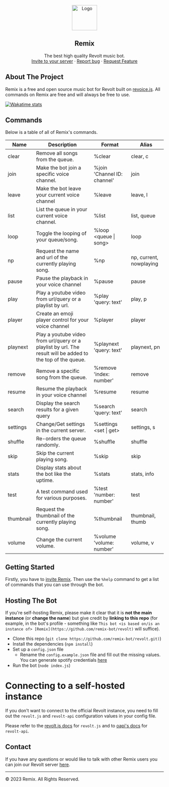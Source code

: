<p align="center">
    <a href="https://github.com/remix-bot">
      <img src="https://i.imgur.com/dt5Ppu6.jpg" alt="Logo" width="80" height="80">
    </a>
    <h2 align="center">Remix</h2>
    <p align="center">
    The best high quality Revolt music bot.
    <br>
    <a href="https://app.revolt.chat/bot/01FVB28WQ9JHMWK8K7RD0F0VCW">Invite to your server</a>
      ·
    <a href="https://app.revolt.chat/invite/Remix">Report bug</a>
      ·
    <a href="https://app.revolt.chat/invite/Remix"> Request Feature</a>
  </p>
</p>

## About The Project

Remix is a free and open source music bot for Revolt built on [revoice.js](https://github.com/ShadowLp174/revoice.js). All commands on Remix are free and will always be free to use.

[![Wakatime stats](https://wakatime.com/badge/user/810f765c-4ad8-49cc-8be6-0f07dff3733f/project/e79f62e3-4d15-41fc-b239-53d5a30302c7.svg?style=flat)](https://wakatime.com/badge/user/810f765c-4ad8-49cc-8be6-0f07dff3733f/project/e79f62e3-4d15-41fc-b239-53d5a30302c7)

## Commands  

Below is a table of all of Remix's commands.

|Name|Description|Format|Alias|
|---|---|---|---|
|clear|Remove all songs from the queue.|%clear|clear, c|
|join|Make the bot join a specific voice channel.|%join 'Channel ID: channel'|join|
|leave|Make the bot leave your current voice channel|%leave|leave, l|
|list|List the queue in your current voice channel.|%list|list, queue|
|loop|Toggle the looping of your queue/song.|%loop <queue \| song>|loop|
|np|Request the name and url of the currently playing song.|%np|np, current, nowplaying|
|pause|Pause the playback in your voice channel|%pause|pause|
|play|Play a youtube video from url/query or a playlist by url.|%play 'query: text'|play, p|
|player|Create an emoji player control for your voice channel|%player|player|
|playnext|Play a youtube video from url/query or a playlist by url. The result will be added to the top of the queue.|%playnext 'query: text'|playnext, pn|
|remove|Remove a specific song from the queue.|%remove 'index: number'|remove|
|resume|Resume the playback in your voice channel|%resume|resume|
|search|Display the search results for a given query|%search 'query: text'|search|
|settings|Change/Get settings in the current server.|%settings <set \| get>|settings, s|
|shuffle|Re-orders the queue randomly.|%shuffle|shuffle|
|skip|Skip the current playing song.|%skip|skip|
|stats|Display stats about the bot like the uptime.|%stats|stats, info|
|test|A test command used for various purposes.|%test 'number: number'|test|
|thumbnail|Request the thumbnail of the currently playing song.|%thumbnail|thumbnail, thumb|
|volume|Change the current volume.|%volume 'volume: number'|volume, v|


## Getting Started

Firstly, you have to [invite Remix](https://app.revolt.chat/bot/01FVB28WQ9JHMWK8K7RD0F0VCW). Then use the `%help` command to get a list of commands that you can use through the bot.

<!-- TODO: more extensive tutorial -->

## Hosting The Bot

If you're self-hosting Remix, please make it clear that it is **not the main instance** (or **change the name**) but give credit by **linking to this repo** (for example, in the bot's profile - something like `This bot <is based on/is an instance of> [Remix](https://github.com/remix-bot/revolt)` will suffice).

-   Clone this repo (`git clone https://github.com/remix-bot/revolt.git)`)
-   Install the dependencies (`npm install`)
-   Set up a `config.json` file
    - Rename the `config.example.json` file and fill out the missing values. You can generate spotify credentials [here](https://developer.spotify.com/)
-   Run the bot (`node index.js`)

# Connecting to a self-hosted instance

If you don't want to connect to the official Revolt instance, you need to fill out the `revolt.js` and `revolt-api` configuration values in your config file.

Please refer to the [revolt.js docs](https://revolt.js.org/classes/Client.html#constructor) for `revolt.js` and to [oapi's docs](https://github.com/insertish/oapi#example) for `revolt-api`.

## Contact

If you have any questions or would like to talk with other Remix users you can join our Revolt server <a href="https://app.revolt.chat/invite/Remix">here</a>.

---

&copy; 2023 Remix. All Rights Reserved.
